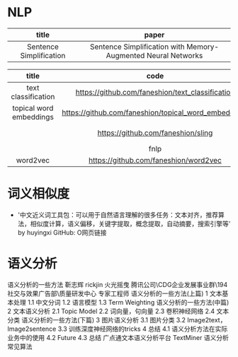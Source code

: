 # NLP

| title | paper | 
| :-: | :-: |
| Sentence Simplification | Sentence Simplification with Memory-Augmented Neural Networks |

| title | code | des |
| :-: | :-: | :-: |
| text classification | https://github.com/faneshion/text_classification | all kinds of text classificaiton models |
| topical word embeddings | https://github.com/faneshion/topical_word_embeddings | A demo code for topical word embedding |
| | https://github.com/faneshion/sling | SLING - A natural language frame semantics parser |
| | fnlp | https://github.com/FudanNLP/fnlp |
| word2vec | https://github.com/faneshion/word2vec | |


# 词义相似度
* '中文近义词工具包：可以用于自然语言理解的很多任务：文本对齐，推荐算法，相似度计算，语义偏移，关键字提取，概念提取，自动摘要，搜索引擎等’ by huyingxi GitHub: O网页链接

# 语义分析
语义分析的一些方法
    靳志辉 rickjin 火光摇曳 腾讯公司\CDG企业发展事业群\194社交与效果广告部\质量研发中心 专家工程师
        语义分析的一些方法(上篇)
            1 文本基本处理
            1.1 中文分词
            1.2 语言模型
            1.3 Term Weighting
        语义分析的一些方法(中篇)
            2 文本语义分析
            2.1 Topic Model
            2.2 词向量，句向量
            2.3 卷积神经网络
            2.4 文本分类
        语义分析的一些方法(下篇)
            3 图片语义分析
            3.1 图片分类
            3.2 Image2text，Image2sentence
            3.3 训练深度神经网络的tricks
            4 总结
            4.1 语义分析方法在实际业务中的使用
            4.2 Future
            4.3 总结
广点通文本语义分析平台 TextMiner
语义分析常见算法
